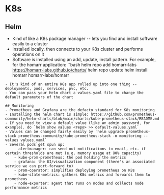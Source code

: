 # K8s

## Helm
- Kind of like a K8s package manager -- lets you find and install software easily to a cluster
- Installed locally, then connects to your K8s cluster and performs operations on it
- Software is installed using an add, update, install pattern.  For example, for the homarr application:
``bash
helm repo add homarr-labs https://homarr-labs.github.io/charts/
helm repo update
helm install homarr homarr-labs/homarr
```
- It's kind of an entire K8s app rolled up into one thing -- deployments, pods, services, pvc, etc.
- You can pass your Helm chart a values.yaml file to change the default parameters of the chart

## Monitoring
- Prometheus and Grafana are the defacto standard for K8s monitoring
- Installing the helm chart is simple: https://github.com/prometheus-community/helm-charts/blob/main/charts/kube-prometheus-stack/README.md 
- If you need to view a default value (like an admin password, for example), do `helm show values <repo> >> default-values.yaml`
- Values can be changed fairly easily by `helm upgrade prometheus-stack prometheus-community/kube-prometheus-stack -n monitoring --values values.yaml`
- Several pods get spun up:
    - alertmanager: can send out notifications to email, etc. if certain thresholds are met (e.g. memory usage at 80% capacity)
    - kube-prom-prometheus: the pod holding the metrics
    - grafana: the UI/visualization component (there's an associated service we can port-forward to)
    - prom-operator: simplifies deploying prometheus on K8s
    - kube-state-metrics: gathers K8s metrics and forwards them to prometheus
    - node-exporter: agent that runs on nodes and collects node performance metrics